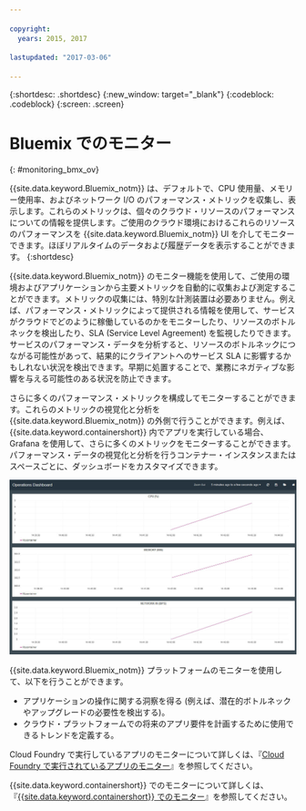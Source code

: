 ```yaml
---

copyright:
  years: 2015, 2017

lastupdated: "2017-03-06"

---
```



{:shortdesc: .shortdesc}
{:new_window: target="_blank"}
{:codeblock: .codeblock}
{:screen: .screen}


# Bluemix でのモニター
{: #monitoring_bmx_ov}

{{site.data.keyword.Bluemix_notm}} は、デフォルトで、CPU 使用量、メモリー使用率、およびネットワーク I/O のパフォーマンス・メトリックを収集し、表示します。これらのメトリックは、個々のクラウド・リソースのパフォーマンスについての情報を提供します。ご使用のクラウド環境におけるこれらのリソースのパフォーマンスを {{site.data.keyword.Bluemix_notm}} UI を介してモニターできます。ほぼリアルタイムのデータおよび履歴データを表示することができます。
{:shortdesc}

{{site.data.keyword.Bluemix_notm}} のモニター機能を使用して、ご使用の環境およびアプリケーションから主要メトリックを自動的に収集および測定することができます。メトリックの収集には、特別な計測装置は必要ありません。例えば、パフォーマンス・メトリックによって提供される情報を使用して、サービスがクラウドでどのように稼働しているのかをモニターしたり、リソースのボトルネックを検出したり、SLA (Service Level Agreement) を監視したりできます。サービスのパフォーマンス・データを分析すると、リソースのボトルネックにつながる可能性があって、結果的にクライアントへのサービス SLA に影響するかもしれない状況を検出できます。早期に処置することで、業務にネガティブな影響を与える可能性のある状況を防止できます。  

さらに多くのパフォーマンス・メトリックを構成してモニターすることができます。これらのメトリックの視覚化と分析を {{site.data.keyword.Bluemix_notm}} の外側で行うことができます。例えば、{{site.data.keyword.containershort}} 内でアプリを実行している場合、Grafana を使用して、さらに多くのメトリックをモニターすることができます。パフォーマンス・データの視覚化と分析を行うコンテナー・インスタンスまたはスペースごとに、ダッシュボードをカスタマイズできます。

![{{site.data.keyword.Bluemix_notm}} で実行しているコンテナーの Grafana モニター・ビュー](images/monitoring_default_container_grafana_view.jpg "Bluemix で実行しているコンテナーの Grafana モニター・ビュー")

{{site.data.keyword.Bluemix_notm}} プラットフォームのモニターを使用して、以下を行うことができます。

* アプリケーションの操作に関する洞察を得る (例えば、潜在的ボトルネックやアップグレードの必要性を検出する)。
* クラウド・プラットフォームでの将来のアプリ要件を計画するために使用できるトレンドを定義する。

Cloud Foundry で実行しているアプリのモニターについて詳しくは、『[Cloud Foundry で実行されているアプリのモニター](monitoring_cf_apps.html#monitoring_bluemix_apps)』を参照してください。

{{site.data.keyword.containershort}} でのモニターについて詳しくは、『[{{site.data.keyword.containershort}} でのモニター](containers/monitoring_containers_ov.html#monitoring_bmx_containers_ov)』を参照してください。
